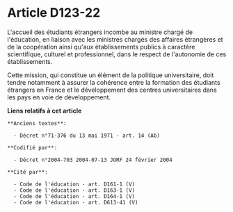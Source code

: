 # Article D123-22

L'accueil des étudiants étrangers incombe au ministre chargé de l'éducation, en liaison avec les ministres chargés des
affaires étrangères et de la coopération ainsi qu'aux établissements publics à caractère scientifique, culturel et
professionnel, dans le respect de l'autonomie de ces établissements.

Cette mission, qui constitue un élément de la politique universitaire, doit tendre notamment à assurer la cohérence entre la
formation des étudiants étrangers en France et le développement des centres universitaires dans les pays en voie de
développement.

**Liens relatifs à cet article**

	**Anciens textes**:

	  - Décret n°71-376 du 13 mai 1971 - art. 14 (Ab)

	**Codifié par**:

	  - Décret n°2004-703 2004-07-13 JORF 24 février 2004

	**Cité par**:

	  - Code de l'éducation - art. D161-1 (V)
	  - Code de l'éducation - art. D163-1 (V)
	  - Code de l'éducation - art. D164-1 (V)
	  - Code de l'éducation - art. D613-41 (V)
